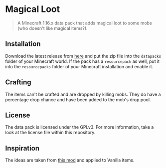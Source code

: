 # Magical Loot

> A Minecraft 1.16.x data pack that adds magical loot to some mobs (who doesn't like magical items?).

## Installation

Download the latest release from [here][latest] and put the zip file into the `datapacks` folder of your Minecraft world. If the pack has a `resourcepack` as well, put it into the `resourcepacks` folder of your Minecraft installation and enable it.

## Crafting

The items can't be crafted and are dropped by killing mobs. They do have a percentage drop chance and have been added to the mob's drop pool.

## License

The data pack is licensed under the GPLv3. For more information, take a look at the license file within this repository.

## Inspiration

The ideas are taken from [this mod][mod] and applied to Vanilla items.

[latest]: https://github.com/SirWindfield/magical-items/releases/latest
[mod]: https://www.curseforge.com/minecraft/mc-mods/bountifulbaubles
